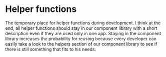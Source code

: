# Helper functions

The temporary place for helper functions during development. I think at the end, all helper functions should stay in our component library with a short description even if they are used only in one app. Staying in the component library increases the probability for reusing because every developer can easily take a look to the helpers section of our component library to see if there is still something that fits to his needs.
